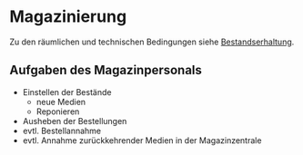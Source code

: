 # Magazinierung 

Zu den räumlichen und technischen Bedingungen siehe [Bestandserhaltung](bestandserhaltung.md#aufbewahrung).



## Aufgaben des Magazinpersonals 

- Einstellen der Bestände
  - neue Medien
  - Reponieren
- Ausheben der Bestellungen
- evtl. Bestellannahme
- evtl. Annahme zurückkehrender Medien in der Magazinzentrale

